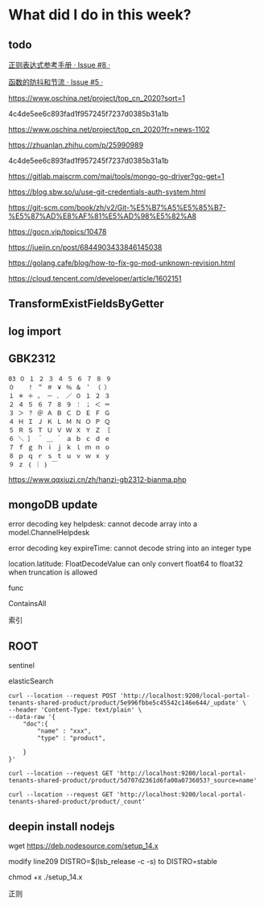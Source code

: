 # What did I do in this week?

## todo

[正则表达式参考手册 · Issue #8 · ](https://github.com/sarazhang123/sarazhang123.github.com/issues/8)

[函数的防抖和节流 · Issue #5 · ](https://github.com/sarazhang123/sarazhang123.github.com/issues/5)

https://www.oschina.net/project/top_cn_2020?sort=1

4c4de5ee6c893fad1f957245f7237d0385b31a1b

https://www.oschina.net/project/top_cn_2020?fr=news-1102

https://zhuanlan.zhihu.com/p/25990989

4c4de5ee6c893fad1f957245f7237d0385b31a1b



https://gitlab.maiscrm.com/mai/tools/mongo-go-driver?go-get=1

https://blog.sbw.so/u/use-git-credentials-auth-system.html

https://git-scm.com/book/zh/v2/Git-%E5%B7%A5%E5%85%B7-%E5%87%AD%E8%AF%81%E5%AD%98%E5%82%A8



https://gocn.vip/topics/10478

https://juejin.cn/post/6844903433846145038

https://golang.cafe/blog/how-to-fix-go-mod-unknown-revision.html

https://cloud.tencent.com/developer/article/1602151





## TransformExistFieldsByGetter

## log import

## GBK2312

```
03 ０ １ ２ ３ ４ ５ ６ ７ ８ ９
０ 　 ！ ＂ ＃ ￥ ％ ＆ ＇ （ ）
１ ＊ ＋ ， － ． ／ ０ １ ２ ３
２ ４ ５ ６ ７ ８ ９ ： ； ＜ ＝
３ ＞ ？ ＠ Ａ Ｂ Ｃ Ｄ Ｅ Ｆ Ｇ
４ Ｈ Ｉ Ｊ Ｋ Ｌ Ｍ Ｎ Ｏ Ｐ Ｑ
５ Ｒ Ｓ Ｔ Ｕ Ｖ Ｗ Ｘ Ｙ Ｚ ［
６ ＼ ］ ＾ ＿ ｀ ａ ｂ ｃ ｄ ｅ
７ ｆ ｇ ｈ ｉ ｊ ｋ ｌ ｍ ｎ ｏ
８ ｐ ｑ ｒ ｓ ｔ ｕ ｖ ｗ ｘ ｙ
９ ｚ ｛ ｜ ｝ ￣
```

https://www.qqxiuzi.cn/zh/hanzi-gb2312-bianma.php



## mongoDB update

error decoding key helpdesk: cannot decode array into a model.ChannelHelpdesk

error decoding key expireTime: cannot decode string into an integer type

 location.latitude: FloatDecodeValue can only convert float64 to float32 when truncation is allowed



func

ContainsAll

索引



## ROOT

sentinel

elasticSearch

```
curl --location --request POST 'http://localhost:9200/local-portal-tenants-shared-product/product/5e996fbbe5c45542c146e644/_update' \
--header 'Content-Type: text/plain' \
--data-raw '{
    "doc":{
        "name" : "xxx",
        "type" : "product",
        
    }
}'
```



```
curl --location --request GET 'http://localhost:9200/local-portal-tenants-shared-product/product/5d707d2361d6fa00a0736053?_source=name'
```



```
curl --location --request GET 'http://localhost:9200/local-portal-tenants-shared-product/product/_count'
```



## deepin install nodejs

wget https://deb.nodesource.com/setup_14.x

modify line209 DISTRO=$(lsb_release -c -s) to DISTRO=stable

chmod +x ./setup_14.x

正则